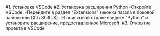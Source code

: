 #1. Установка VSCode
#2. Установка расширения Python
-Откройте VSCode.
-Перейдите в раздел "Extensions" (иконка паззла в боковой панели или Ctrl+Shift+X).
-В поисковой строке введите "Python" и установите расширение, предоставленное Microsoft.
#3. Открытие проекта в VSCode
